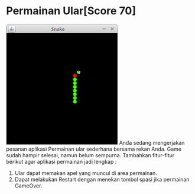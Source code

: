 # Permainan Ular[Score 70]
![Snake game screenshot](snake.png)
Anda sedang mengerjakan pesanan aplikasi Permainan ular sederhana bersama rekan Anda.
Game sudah hampir selesai, namun belum sempurna. 
Tambahkan fitur-fitur berikut agar aplikasi permainan jadi lengkap :
1. Ular dapat memakan apel yang muncul di area permainan.
2. Dapat melakukan Restart dengan menekan tombol spasi jika permainan GameOver.